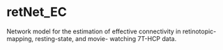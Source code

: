 # retNet_EC
Network model for the estimation of effective connectivity in retinotopic-mapping, resting-state, and movie- watching 7T-HCP data.
